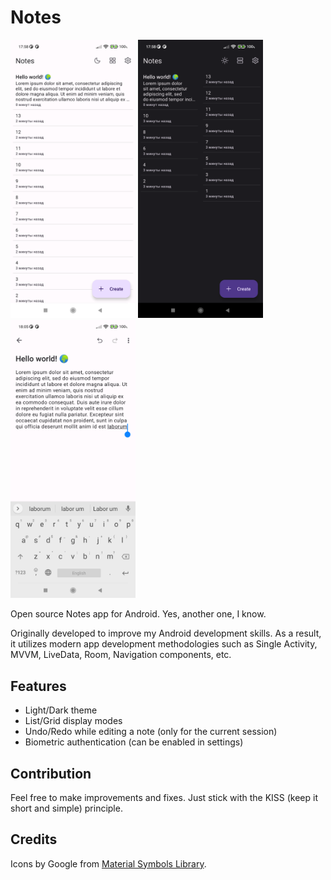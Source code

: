 # Notes

<img src="docs/screenshot1.png" width="200px">
<img src="docs/screenshot2.png" width="200px">
<img src="docs/screenshot3.png" width="200px">

Open source Notes app for Android. Yes, another one, I know.

Originally developed to improve my Android development skills. As a result, it utilizes modern app development methodologies such as Single Activity, MVVM, LiveData, Room, Navigation components, etc.

## Features

- Light/Dark theme
- List/Grid display modes
- Undo/Redo while editing a note (only for the current session)
- Biometric authentication (can be enabled in settings)

## Contribution

Feel free to make improvements and fixes. Just stick with the KISS (keep it short and simple) principle.

## Credits

Icons by Google from [Material Symbols Library](http://fonts.google.com/icons). 